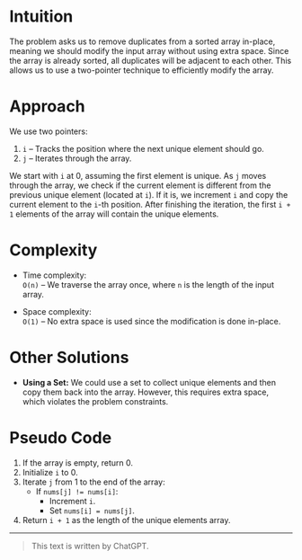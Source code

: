 # Intuition

The problem asks us to remove duplicates from a sorted array in-place, meaning we should modify the input array without using extra space. Since the array is already sorted, all duplicates will be adjacent to each other. This allows us to use a two-pointer technique to efficiently modify the array.

# Approach

We use two pointers:

1. `i` – Tracks the position where the next unique element should go.
2. `j` – Iterates through the array.

We start with `i` at 0, assuming the first element is unique. As `j` moves through the array, we check if the current element is different from the previous unique element (located at `i`). If it is, we increment `i` and copy the current element to the `i`-th position. After finishing the iteration, the first `i + 1` elements of the array will contain the unique elements.

# Complexity

- Time complexity:  
  `O(n)` – We traverse the array once, where `n` is the length of the input array.

- Space complexity:  
  `O(1)` – No extra space is used since the modification is done in-place.

# Other Solutions

- **Using a Set:** We could use a set to collect unique elements and then copy them back into the array. However, this requires extra space, which violates the problem constraints.

# Pseudo Code

1. If the array is empty, return 0.
2. Initialize `i` to 0.
3. Iterate `j` from 1 to the end of the array:
   - If `nums[j] != nums[i]`:
     - Increment `i`.
     - Set `nums[i] = nums[j]`.
4. Return `i + 1` as the length of the unique elements array.

---

> This text is written by ChatGPT.
